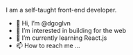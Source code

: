 I am a self-taught front-end developer.

- 👋 Hi, I’m @dgoglvn
- 👀 I’m interested in building for the web
- 🌱 I’m currently learning React.js
- 📫 How to reach me ...

<!---
dgoglvn/dgoglvn is a ✨ special ✨ repository because its `README.md` (this file) appears on your GitHub profile.
You can click the Preview link to take a look at your changes.
--->
